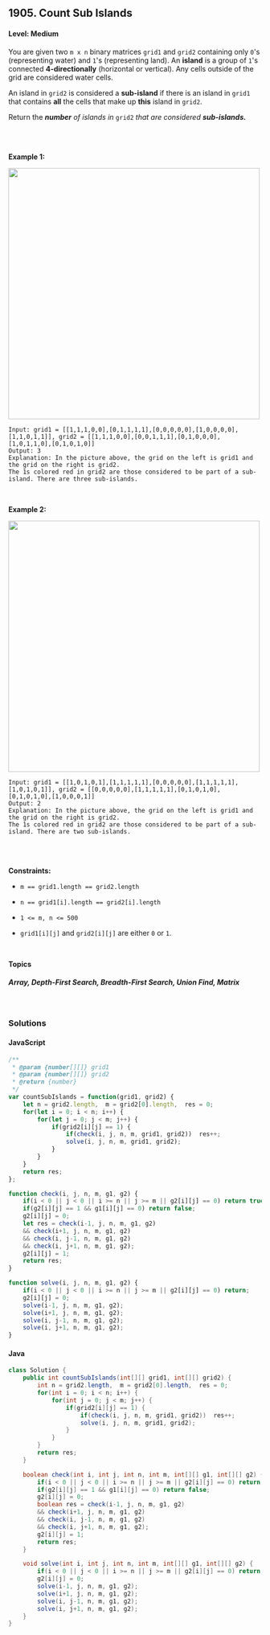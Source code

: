## 1905. Count Sub Islands
#### Level: Medium


You are given two `m x n` binary matrices `grid1` and `grid2` containing only `0`'s (representing water) and `1`'s (representing land). An **island** is a group of `1`'s connected **4-directionally** (horizontal or vertical). Any cells outside of the grid are considered water cells.

An island in `grid2` is considered a **sub-island** if there is an island in `grid1` that contains **all** the cells that make up **this** island in `grid2`.

Return the ***number** of islands in* `grid2` *that are considered **sub-islands.***

<br><br>


**Example 1:** 

<img src="https://assets.leetcode.com/uploads/2021/06/10/test1.png" width="500px"/>  <br>  

```
Input: grid1 = [[1,1,1,0,0],[0,1,1,1,1],[0,0,0,0,0],[1,0,0,0,0],[1,1,0,1,1]], grid2 = [[1,1,1,0,0],[0,0,1,1,1],[0,1,0,0,0],[1,0,1,1,0],[0,1,0,1,0]]
Output: 3
Explanation: In the picture above, the grid on the left is grid1 and the grid on the right is grid2.
The 1s colored red in grid2 are those considered to be part of a sub-island. There are three sub-islands.
```

<br> 


**Example 2:**

<img src="https://assets.leetcode.com/uploads/2021/06/03/testcasex2.png" width="500px"/>  <br>  

```
Input: grid1 = [[1,0,1,0,1],[1,1,1,1,1],[0,0,0,0,0],[1,1,1,1,1],[1,0,1,0,1]], grid2 = [[0,0,0,0,0],[1,1,1,1,1],[0,1,0,1,0],[0,1,0,1,0],[1,0,0,0,1]]
Output: 2 
Explanation: In the picture above, the grid on the left is grid1 and the grid on the right is grid2.
The 1s colored red in grid2 are those considered to be part of a sub-island. There are two sub-islands.
```

<br>


<!-- **Example 3:**

<!-- <img src="https://assets.leetcode.com/uploads/2020/01/15/sample_3_1684.png" width="540px"/>  <br>   

```
Input, Output, Explanation
```

<br>  -->


<br>

**Constraints:**

- `m == grid1.length == grid2.length`

- `n == grid1[i].length == grid2[i].length`

- `1 <= m, n <= 500`

- `grid1[i][j]` and `grid2[i][j]` are either `0` or `1`.  


<br>

**Topics** 

##### Array, Depth-First Search, Breadth-First Search, Union Find, Matrix


<br>

### Solutions

#### JavaScript
```javascript
/**
 * @param {number[][]} grid1
 * @param {number[][]} grid2
 * @return {number}
 */
var countSubIslands = function(grid1, grid2) {
    let n = grid2.length,  m = grid2[0].length,  res = 0;
    for(let i = 0; i < n; i++) {
        for(let j = 0; j < m; j++) {
            if(grid2[i][j] == 1) {
                if(check(i, j, n, m, grid1, grid2))  res++;
                solve(i, j, n, m, grid1, grid2);
            }
        }
    }
    return res;
};

function check(i, j, n, m, g1, g2) {
    if(i < 0 || j < 0 || i >= n || j >= m || g2[i][j] == 0) return true;
    if(g2[i][j] == 1 && g1[i][j] == 0) return false;
    g2[i][j] = 0;
    let res = check(i-1, j, n, m, g1, g2)
    && check(i+1, j, n, m, g1, g2)
    && check(i, j-1, n, m, g1, g2)
    && check(i, j+1, n, m, g1, g2);
    g2[i][j] = 1;
    return res;
}

function solve(i, j, n, m, g1, g2) {
    if(i < 0 || j < 0 || i >= n || j >= m || g2[i][j] == 0) return;
    g2[i][j] = 0;
    solve(i-1, j, n, m, g1, g2);
    solve(i+1, j, n, m, g1, g2);
    solve(i, j-1, n, m, g1, g2);
    solve(i, j+1, n, m, g1, g2);
}
```

#### Java
```java
class Solution {
    public int countSubIslands(int[][] grid1, int[][] grid2) {
        int n = grid2.length,  m = grid2[0].length,  res = 0;
        for(int i = 0; i < n; i++) {
            for(int j = 0; j < m; j++) {
                if(grid2[i][j] == 1) {
                    if(check(i, j, n, m, grid1, grid2))  res++;
                    solve(i, j, n, m, grid1, grid2);
                }
            }
        }
        return res;
    }

    boolean check(int i, int j, int n, int m, int[][] g1, int[][] g2) {
        if(i < 0 || j < 0 || i >= n || j >= m || g2[i][j] == 0) return true;
        if(g2[i][j] == 1 && g1[i][j] == 0) return false;
        g2[i][j] = 0;
        boolean res = check(i-1, j, n, m, g1, g2)
        && check(i+1, j, n, m, g1, g2)
        && check(i, j-1, n, m, g1, g2)
        && check(i, j+1, n, m, g1, g2);
        g2[i][j] = 1;
        return res;
    }

    void solve(int i, int j, int n, int m, int[][] g1, int[][] g2) {
        if(i < 0 || j < 0 || i >= n || j >= m || g2[i][j] == 0) return;
        g2[i][j] = 0;
        solve(i-1, j, n, m, g1, g2);
        solve(i+1, j, n, m, g1, g2);
        solve(i, j-1, n, m, g1, g2);
        solve(i, j+1, n, m, g1, g2);
    }
}
```
